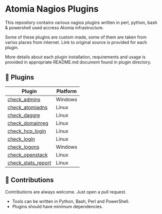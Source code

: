 # Atomia Nagios Plugins

This repository contains various nagios plugins written in perl, python, bash & powershell used accress Atomia infrastructure.

Some of these plugins are custom made, some of them are taken from varios places from internet. Link to original source is provided for each plugin.

More details about each plugin installation, requirements and usage is provided in appropriate README.md document found in plugin directory. 

## 🧩 Plugins
| Plugin                                                           | Platform               |
| ---------------------------------------------------------------- | ---------------------- |
| [check_admins](./plugins/check_admins/README.md)                 | Windows                |
| [check_atomiadns](./plugins/check_atomiadns/README.md)           | Linux                  |
| [check_daggre](./plugins/check_daggre/README.md)                 | Linux                  |
| [check_domainreg](./plugins/check_domainreg/README.md)           | Linux                  |
| [check_hcp_login](./plugins/check_hcp_login/README.md)           | Linux                  |
| [check_login](./plugins/check_login/README.md)                   | Linux                  |
| [check_logons](./plugins/check_logons/README.md)                 | Windows                |
| [check_openstack](./plugins/check_openstack/README.md)           | Linux                  |
| [check_stats_report](./plugins/check_stats_report/README.md)     | Linux                  |


## 🚧 Contributions
Contributions are always welcome. Just open a pull request.

- Tools can be written in Python, Bash, Perl and PowerShell.
- Plugins should have minimum dependencies.
